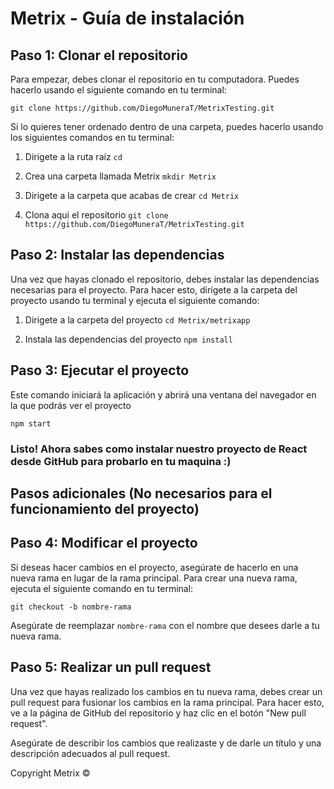 # Metrix - Guía de instalación

## Paso 1: Clonar el repositorio

Para empezar, debes clonar el repositorio en tu computadora. Puedes hacerlo usando el siguiente comando en tu terminal:

`git clone https://github.com/DiegoMuneraT/MetrixTesting.git`

Si lo quieres tener ordenado dentro de una carpeta, puedes hacerlo usando los siguientes comandos en tu terminal:

1. Dirigete a la ruta raíz
`cd`

2. Crea una carpeta llamada Metrix
`mkdir Metrix`

3. Dirigete a la carpeta que acabas de crear
`cd Metrix`

4. Clona aqui el repositorio
`git clone https://github.com/DiegoMuneraT/MetrixTesting.git`

## Paso 2: Instalar las dependencias

Una vez que hayas clonado el repositorio, debes instalar las dependencias necesarias para el proyecto. Para hacer esto, dirígete a la carpeta del proyecto usando tu terminal y ejecuta el siguiente comando:

1. Dirigete a la carpeta del proyecto
`cd Metrix/metrixapp`

2. Instala las dependencias del proyecto
`npm install`

## Paso 3: Ejecutar el proyecto

Este comando iniciará la aplicación y abrirá una ventana del navegador en la que podrás ver el proyecto

`npm start`

### Listo! Ahora sabes como instalar nuestro proyecto de React desde GitHub para probarlo en tu maquina :)

## Pasos adicionales (No necesarios para el funcionamiento del proyecto)

## Paso 4: Modificar el proyecto

Si deseas hacer cambios en el proyecto, asegúrate de hacerlo en una nueva rama en lugar de la rama principal. Para crear una nueva rama, ejecuta el siguiente comando en tu terminal:

`git checkout -b nombre-rama`

Asegúrate de reemplazar `nombre-rama` con el nombre que desees darle a tu nueva rama.

## Paso 5: Realizar un pull request

Una vez que hayas realizado los cambios en tu nueva rama, debes crear un pull request para fusionar los cambios en la rama principal. Para hacer esto, ve a la página de GitHub del repositorio y haz clic en el botón "New pull request".

Asegúrate de describir los cambios que realizaste y de darle un título y una descripción adecuados al pull request.

Copyright Metrix ©
